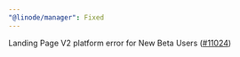 ```yaml
---
"@linode/manager": Fixed
---
```


Landing Page V2 platform error for New Beta Users ([#11024](https://github.com/linode/manager/pull/11024))
